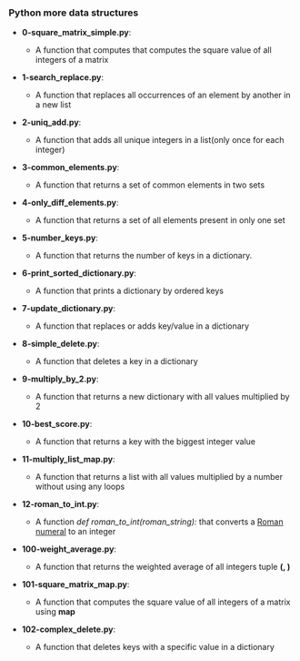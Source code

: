 ### Python more data structures
- **0-square_matrix_simple.py**:
  - A function that computes that computes the square value of all integers of a matrix

- **1-search_replace.py**:
  - A function that replaces all occurrences of an element by another in a new list

- **2-uniq_add.py**:
  - A function that adds all unique integers in a list(only once for each integer) 

- **3-common_elements.py**:
  - A function that returns a set of common elements in two sets

- **4-only_diff_elements.py**:
  - A function that returns a set of all elements present in only one set

- **5-number_keys.py**:
  - A function that returns the number of keys in a dictionary.

- **6-print_sorted_dictionary.py**:
  - A function that prints a dictionary by ordered keys

- **7-update_dictionary.py**:
  - A function that replaces or adds key/value in a dictionary

- **8-simple_delete.py**:
  - A function that deletes a key in a dictionary
  
- **9-multiply_by_2.py**:
  - A function that returns a new dictionary with all values multiplied by 2
  
- **10-best_score.py**:
  - A function that returns a key with the biggest integer value
  
- **11-multiply_list_map.py**:
  - A function that returns a list with all values multiplied by a number without using any loops

- **12-roman_to_int.py**:
  - A function *def roman_to_int(roman_string):* that converts a [Roman numeral](https://en.wikipedia.org/wiki/Roman_numerals) to an integer

- **100-weight_average.py**:
  - A function that returns the weighted average of all integers tuple **(<score>, <weight>)**
  
- **101-square_matrix_map.py**:
  - A function that computes the square value of all integers of a matrix using **map**
  
- **102-complex_delete.py**:
  - A function that deletes keys with a specific value in a dictionary
